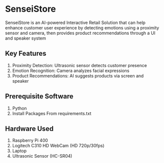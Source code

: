 # SenseiStore
SenseiStore is an AI-powered Interactive Retail Solution that can help enhance customer user experience by detecting emotions using a proximity sensor and camera, then provides product recommendations through a UI and speaker system

## Key Features
1. Proximity Detection: Ultrasonic sensor detects customer presence
2. Emotion Recognition: Camera analyzes facial expressions
3. Product Recommendations: AI suggests products via screen and speaker

## Prerequisite Software
1. Python
2. Install Packages From requirements.txt

## Hardware Used
1. Raspberry Pi 400
2. Logitech C310 HD WebCam (HD 720p/30fps)
3. Laptop
4. Ultrasonic Sensor (HC-SR04)
